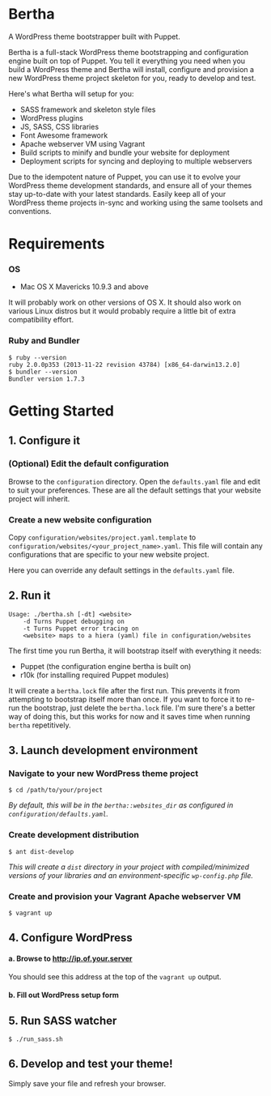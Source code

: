 # Bertha

A WordPress theme bootstrapper built with Puppet.

Bertha is a full-stack WordPress theme bootstrapping and configuration engine built on top of Puppet. You tell it everything you need when you build a WordPress theme and Bertha will install, configure and provision a new WordPress theme project skeleton for you, ready to develop and test.

Here's what Bertha will setup for you:

* SASS framework and skeleton style files
* WordPress plugins
* JS, SASS, CSS libraries
* Font Awesome framework
* Apache webserver VM using Vagrant
* Build scripts to minify and bundle your website for deployment
* Deployment scripts for syncing and deploying to multiple webservers

Due to the idempotent nature of Puppet, you can use it to evolve your WordPress theme development standards, and ensure all of your themes stay up-to-date with your latest standards. Easily keep all of your WordPress theme projects in-sync and working using the same toolsets and conventions.

# Requirements

### OS

- Mac OS X Mavericks 10.9.3 and above

It will probably work on other versions of OS X. It should also work on various Linux distros but it would probably require a little bit of extra compatibility effort.

### Ruby and Bundler

    $ ruby --version
    ruby 2.0.0p353 (2013-11-22 revision 43784) [x86_64-darwin13.2.0]
    $ bundler --version
    Bundler version 1.7.3

# Getting Started

## 1. Configure it

### (Optional) Edit the default configuration

Browse to the `configuration` directory. Open the `defaults.yaml` file and edit to suit your preferences. These are all the default settings that your website project will inherit.

### Create a new website configuration

Copy `configuration/websites/project.yaml.template` to `configuration/websites/<your_project_name>.yaml`. This file will contain any configurations that are specific to your new website project.

Here you can override any default settings in the `defaults.yaml` file.

## 2. Run it

    Usage: ./bertha.sh [-dt] <website>
        -d Turns Puppet debugging on
        -t Turns Puppet error tracing on
        <website> maps to a hiera (yaml) file in configuration/websites

The first time you run Bertha, it will bootstrap itself with everything it needs:

* Puppet (the configuration engine bertha is built on)
* r10k (for installing required Puppet modules)

It will create a `bertha.lock` file after the first run. This prevents it from attempting to bootstrap itself more than once. If you want to force it to re-run the bootstrap, just delete the `bertha.lock` file. I'm sure there's a better way of doing this, but this works for now and it saves time when running `bertha` repetitively.

## 3. Launch development environment

### Navigate to your new WordPress theme project

    $ cd /path/to/your/project

_By default, this will be in the `bertha::websites_dir` as configured in `configuration/defaults.yaml`._

### Create development distribution

    $ ant dist-develop

_This will create a `dist` directory in your project with compiled/minimized versions of your libraries and an environment-specific `wp-config.php` file._

### Create and provision your Vagrant Apache webserver VM

    $ vagrant up

## 4. Configure WordPress

#### a. Browse to http://ip.of.your.server

You should see this address at the top of the `vagrant up` output.

#### b. Fill out WordPress setup form

## 5. Run SASS watcher

    $ ./run_sass.sh

## 6. Develop and test your theme!

Simply save your file and refresh your browser.
